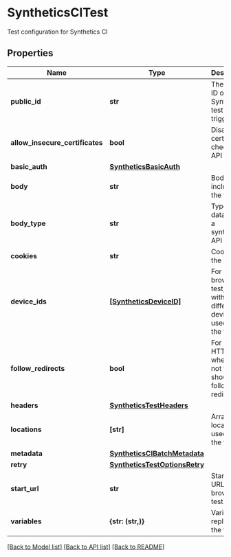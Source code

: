 # SyntheticsCITest

Test configuration for Synthetics CI

## Properties

| Name                            | Type                                                            | Description                                                                 | Notes      |
| ------------------------------- | --------------------------------------------------------------- | --------------------------------------------------------------------------- | ---------- |
| **public_id**                   | **str**                                                         | The public ID of the Synthetics test to trigger.                            |
| **allow_insecure_certificates** | **bool**                                                        | Disable certificate checks in API tests.                                    | [optional] |
| **basic_auth**                  | [**SyntheticsBasicAuth**](SyntheticsBasicAuth.md)               |                                                                             | [optional] |
| **body**                        | **str**                                                         | Body to include in the test.                                                | [optional] |
| **body_type**                   | **str**                                                         | Type of the data sent in a synthetics API test.                             | [optional] |
| **cookies**                     | **str**                                                         | Cookies for the request.                                                    | [optional] |
| **device_ids**                  | [**[SyntheticsDeviceID]**](SyntheticsDeviceID.md)               | For browser test, array with the different device IDs used to run the test. | [optional] |
| **follow_redirects**            | **bool**                                                        | For API HTTP test, whether or not the test should follow redirects.         | [optional] |
| **headers**                     | [**SyntheticsTestHeaders**](SyntheticsTestHeaders.md)           |                                                                             | [optional] |
| **locations**                   | **[str]**                                                       | Array of locations used to run the test.                                    | [optional] |
| **metadata**                    | [**SyntheticsCIBatchMetadata**](SyntheticsCIBatchMetadata.md)   |                                                                             | [optional] |
| **retry**                       | [**SyntheticsTestOptionsRetry**](SyntheticsTestOptionsRetry.md) |                                                                             | [optional] |
| **start_url**                   | **str**                                                         | Starting URL for the browser test.                                          | [optional] |
| **variables**                   | **{str: (str,)}**                                               | Variables to replace in the test.                                           | [optional] |

[[Back to Model list]](README.md#documentation-for-models) [[Back to API list]](README.md#documentation-for-api-endpoints) [[Back to README]](README.md)
